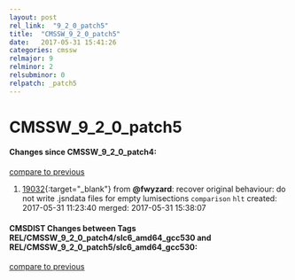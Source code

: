 ```yaml
---
layout: post
rel_link:  "9_2_0_patch5"
title:  "CMSSW_9_2_0_patch5"
date:   2017-05-31 15:41:26
categories: cmssw
relmajor: 9
relminor: 2
relsubminor: 0
relpatch: _patch5
---
```


# CMSSW_9_2_0_patch5
#### Changes since CMSSW_9_2_0_patch4:
[compare to previous](https://github.com/cms-sw/cmssw/compare/CMSSW_9_2_0_patch4...CMSSW_9_2_0_patch5)



1. [19032](http://github.com/cms-sw/cmssw/pull/19032){:target="_blank"}  from **@fwyzard**: recover original behaviour: do not write .jsndata files for empty lumisections `comparison`  `hlt`  created: 2017-05-31 11:23:40 merged: 2017-05-31 15:38:07

#### CMSDIST Changes between Tags REL/CMSSW_9_2_0_patch4/slc6_amd64_gcc530 and REL/CMSSW_9_2_0_patch5/slc6_amd64_gcc530:
[compare to previous](https://github.com/cms-sw/cmsdist/compare/REL/CMSSW_9_2_0_patch4/slc6_amd64_gcc530...REL/CMSSW_9_2_0_patch5/slc6_amd64_gcc530)


